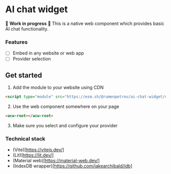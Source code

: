 # AI chat widget
🚧 **Work in progress** 🚧 This is a native web component which provides basic AI chat functionality.

### Features
* [ ] Embed in any website or web app
* [ ] Provider selection

## Get started

1. Add the module to your website using CDN

```html
<script type="module" src="https://esm.sh/@rumenpetrov/ai-chat-widget/dist/ai-chat-widget.js"></script>
```

2. Use the web component somewhere on your page

```html
<acw-root></acw-root>
```

3. Make sure you select and configure your provider

### Technical stack
* (Vite)[https://vitejs.dev/]
* (Lit)[https://lit.dev/]
* (Material web)[https://material-web.dev/]
* (IndexDB wrapper)[https://github.com/jakearchibald/idb]